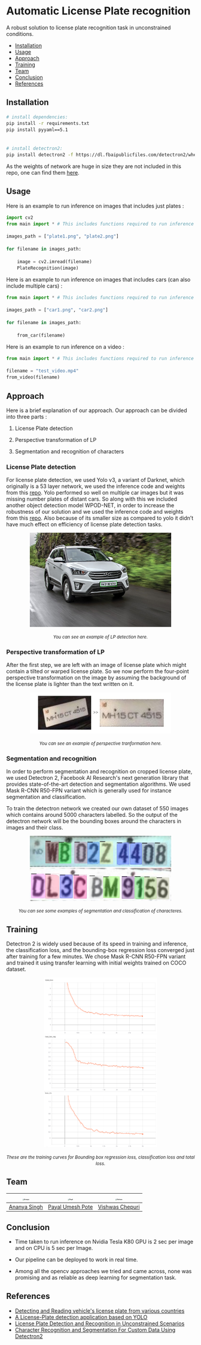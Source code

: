 # Automatic License Plate recognition

A robust solution to license plate recognition task in unconstrained conditions.

* [Installation](#Installation)
* [Usage](#Usage)
* [Approach](#Approach )
* [Training](#Training)
* [Team](#Team)
* [Conclusion](#Conclusion)
* [References](#References)


## Installation

```sh
# install dependencies: 
pip install -r requirements.txt
pip install pyyaml==5.1


# install detectron2: 
pip install detectron2 -f https://dl.fbaipublicfiles.com/detectron2/wheels/cu101/torch1.8/index.html
```

As the weights of network are huge in size they are not included in this repo, one can find them [here](https://drive.google.com/file/d/1ap9npAmNW7B5kuHbgJrPDz4LWNzfkvEC/view?usp=sharing).

## Usage

Here is an example to run inference on images that includes just plates : 

```python
import cv2
from main import * # This includes functions required to run inference on test images

images_path = ["plate1.png", "plate2.png"]

for filename in images_path:
    
    image = cv2.imread(filename)
    PlateRecognition(image)
```

Here is an example to run inference on images that includes cars (can also include multiple cars) : 

```python
from main import * # This includes functions required to run inference on test images

images_path = ["car1.png", "car2.png"]

for filename in images_path:
        
    from_car(filename)
```

Here is an example to run inference on a video : 

```python
from main import * # This includes functions required to run inference on test images

filename = "test_video.mp4"
from_video(filename)
```

## Approach

Here is a brief explanation of our approach. Our approach can be divided into three parts :

1) License Plate detection

2) Perspective transformation of LP

3) Segmentation and recognition of characters

### License Plate detection	

For license plate detection, we used Yolo v3, a variant of Darknet, which originally is a 53 layer network, we used the inference code and weights from this [repo](https://github.com/alitourani/yolo-license-plate-detection). Yolo performed so well on multiple car images but it was missing number plates of distant cars. So along with this we included another object detection model WPOD-NET, in order to increase the robustness of our solution and we used the inference code and weights from this [repo](https://github.com/quangnhat185/Plate_detect_and_recognize). Also because of its smaller size as compared to yolo it didn’t have much effect on efficiency of license plate detection tasks.

<div align="center">
    <img src="assets/yolo_out.jpg" width=75%/>
    <p><i><small>You can see an example of LP detection here.</small></i></p>
</div>


### Perspective transformation of LP

After the first step, we are left with an image of license plate which might contain a tilted or warped license plate. So we now perform the four-point perspective transformation on the image by assuming the background of the license plate is lighter than the text written on it.

<div align="center">
    <img src="assets/fpt.jpg" width=75%/>
    <p><i><small>You can see an example of perspective tranformation here.</small></i></p>
</div>



###  Segmentation and recognition

In order to perform segmentation and recognition on cropped license plate, we used Detectron 2, Facebook AI Research's next generation library that provides state-of-the-art detection and segmentation algorithms. We used Mask R-CNN R50-FPN variant which is generally used for instance segmentation and classification.

To train the detectron network we created our own dataset of 550 images which contains around 5000 characters labelled. So the output of the detectron network will be the bounding boxes around the characters in images and their class.

<div align="center">
    <img src="assets/sr_1.jpeg" width=75%/>
    <img src="assets/sr_2.jpeg" width=75%/>
    <p><i><small>You can see some examples of segmentation and classification of characteres.</small></i></p>
</div>


## Training

Detectron 2 is widely used because of its speed in training and inference, the classification loss, and the bounding-box regression loss converged just after training for a few minutes. We chose Mask R-CNN R50-FPN variant and trained it using transfer learning with initial weights trained on COCO dataset.

<div align="center">
    <img src="assets/g1.png" width=60%/>
    <img src="assets/g2.png" width=60%/>
    <img src="assets/g3.png" width=60%/>
    <p><i><small>These are the training curves for Bounding box regression loss, classification loss and total loss.</small></i></p>
</div>

## Team

| <img src="https://avatars.githubusercontent.com/u/73734544?v=4" alt="Ananya" style="zoom: 25%;" /> | <img src="https://avatars.githubusercontent.com/u/60649731?v=4" alt="Payal" style="zoom: 25%;" /> | <img src="https://avatars.githubusercontent.com/u/67263028?v=4" alt="Vishwas" style="zoom: 25%;" /> |
| ------------------------------------------------------------ | ------------------------------------------------------------ | ------------------------------------------------------------ |
| [Ananya Singh](https://github.com/ananya130)                 | [Payal Umesh Pote](https://github.com/payal116)              | [Vishwas Chepuri](https://github.com/vstark21)               |

## Conclusion

* Time taken to run inference on Nvidia Tesla K80 GPU is 2 sec per image and on CPU is 5 sec per Image.

* Our pipeline can be deployed to work in real time.
* Among all the opencv approaches we tried and came across, none was promising and as reliable as deep learning for segmentation task.

## References

* [Detecting and Reading vehicle's license plate from various countries ](https://github.com/quangnhat185/Plate_detect_and_recognize)
* [A License-Plate detection application based on YOLO](https://github.com/alitourani/yolo-license-plate-detection)
* [License Plate Detection and Recognition in Unconstrained Scenarios](https://openaccess.thecvf.com/content_ECCV_2018/papers/Sergio_Silva_License_Plate_Detection_ECCV_2018_paper.pdf)
* [Character Recognition and Segmentation For Custom Data Using Detectron2](https://towardsdatascience.com/character-recognition-and-segmentation-for-custom-data-using-detectron2-599de82b393c)